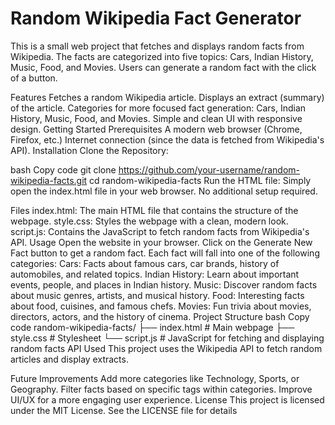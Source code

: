# Random Wikipedia Fact Generator
This is a small web project that fetches and displays random facts from Wikipedia. The facts are categorized into five topics: Cars, Indian History, Music, Food, and Movies. Users can generate a random fact with the click of a button.

Features
Fetches a random Wikipedia article.
Displays an extract (summary) of the article.
Categories for more focused fact generation: Cars, Indian History, Music, Food, and Movies.
Simple and clean UI with responsive design.
Getting Started
Prerequisites
A modern web browser (Chrome, Firefox, etc.)
Internet connection (since the data is fetched from Wikipedia's API).
Installation
Clone the Repository:

bash
Copy code
git clone https://github.com/your-username/random-wikipedia-facts.git
cd random-wikipedia-facts
Run the HTML file: Simply open the index.html file in your web browser. No additional setup required.

Files
index.html: The main HTML file that contains the structure of the webpage.
style.css: Styles the webpage with a clean, modern look.
script.js: Contains the JavaScript to fetch random facts from Wikipedia's API.
Usage
Open the website in your browser.
Click on the Generate New Fact button to get a random fact.
Each fact will fall into one of the following categories:
Cars: Facts about famous cars, car brands, history of automobiles, and related topics.
Indian History: Learn about important events, people, and places in Indian history.
Music: Discover random facts about music genres, artists, and musical history.
Food: Interesting facts about food, cuisines, and famous chefs.
Movies: Fun trivia about movies, directors, actors, and the history of cinema.
Project Structure
bash
Copy code
random-wikipedia-facts/
├── index.html       # Main webpage
├── style.css        # Stylesheet
└── script.js        # JavaScript for fetching and displaying random facts
API Used
This project uses the Wikipedia API to fetch random articles and display extracts.

Future Improvements
Add more categories like Technology, Sports, or Geography.
Filter facts based on specific tags within categories.
Improve UI/UX for a more engaging user experience.
License
This project is licensed under the MIT License. See the LICENSE file for details

